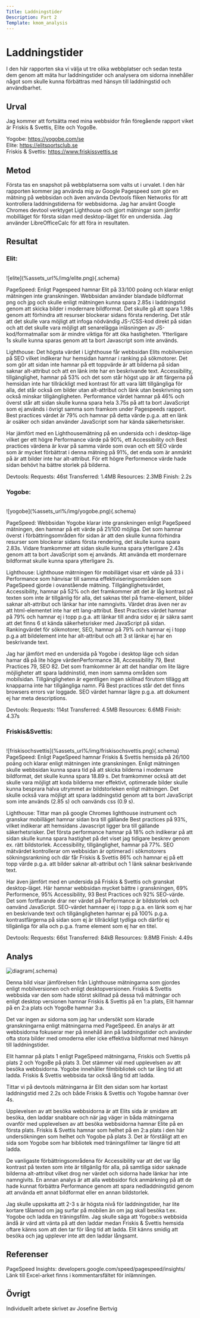 ```yaml
---
Title: Laddningstider
Description: Part 2
Template: kmom_analysis
---
```


Laddningstider
=======================

I den här rapporten ska vi välja ut tre olika webbplatser och sedan testa dem genom att mäta hur laddningstider och analysera om sidorna innehåller något som skulle kunna förbättras med hänsyn till laddningstid och användbarhet. 

Urval
-----------------------

Jag kommer att fortsätta med mina webbsidor från föregående rapport viket är Friskis & Svettis, Elite och YogoBe. 

Yogobe: <a class="links"> https://yogobe.com/se </a> <br>
Elite: <a class="links"> https://elitsportsclub.se </a> <br>
Friskis & Svettis: <a class="links"> https://www.friskissvettis.se </a><br>

Metod
-----------------------
Första tas en snapshot på webbplatserna som valts ut i urvalet. 
I den här rapporten kommer jag använda mig av Google Pagespeed som gör en mätning på webbsidan och även använda Devtools fliken Networks för att kontrollera laddningstiderna för webbsidorna. Jag har använt Google Chromes devtool verktyget Lighthouse och gjort mätningar som jämför mobilläget för första sidan med desktop-läget för en undersida. 
Jag använder LibreOfficeCalc för att föra in resultaten. 

Resultat
-----------------------

<h3>Elit:</h3>
<br>
![elite](%assets_url%/img/elite.png){.schema}
<br>

PageSpeed:
Enligt Pagespeed hamnar Elit på 33/100 poäng och klarar enligt mätningen inte granskningen. Webbsidan använder blandade bildformat png och jpg och skulle enligt mätningen kunna 
spara 2.85s i laddningstid genom att skicka bilder i modernare bildformat. Det skulle gå att spara 1.98s genom att förhindra att resurser blockerar sidans första rendering. Det står
att det skulle vara möjligt att infoga nödvändig JS-/CSS-kod direkt på sidan och att det skulle vara möjligt att senarelägga inläsningen av JS-kod/formatmallar som är mindre viktiga för att öka hastigheten. Ytterligare 1s skulle kunna sparas genom att ta bort Javascript som inte används.

Lighthouse: 
Det högsta värdet i Lighthouse får webbsidan Elits mobilversion på SEO vilket indikerar hur hemsidan hamnar i ranking på sökmotorer. Det som gör att sidan inte hamnar på ett toppvärde är att bilderna på sidan saknar alt-attribut och att en länk inte har en beskrivande text. Accessibility, tillgänglighet, hamnar på 53% och det som står högst upp är att färgerna på hemsidan inte har tillräckligt med kontrast för att vara lätt tillgängliga för alla, det står också om bilder utan alt-attribut och länk utan beskrivning som också minskar tillgängligheten. Performance värdet hamnar på 46% och överst står att sidan skulle kunna spara hela 3.75s på att ta bort JavaScript som ej används i övrigt samma som framkom under Pagespeeds rapport. Best practices värdet är 79% och hamnar på detta värde p.g.a. att en länk är osäker och sidan använder JavaScript som har kända säkerhetsrisker.

Har jämfört med en Lighthousemätning på en undersida och i desktop-läge vilket ger ett högre Performance värde på 90%, ett Accessibility och Best practices värdena är kvar på samma värde som ovan och ett SEO värde som är mycket förbättrat i denna mätning på 91%, det enda som är anmärkt på är att bilder inte har alt-attribut. För ett högre Performence värde hade sidan behövt ha bättre storlek på bilderna. 

Devtools: 
Requests: 46st
Transferred: 1.4MB
Resources: 2.3MB
Finish: 2.2s

<h3>Yogobe:</h3>
<br>
![yogobe](%assets_url%/img/yogobe.png){.schema}
<br>

PageSpeed:
Webbsidan Yogobe klarar inte granskningen enligt PageSpeed mätningen, den hamnar på ett värde på 21/100 möjliga. Det som hamnar överst i förbättringsområden för sidan är att den skulle kunna förhindra resurser som blockerar sidans första rendering, det skulle kunna spara 2.83s. Vidare framkommer att sidan skulle kunna spara ytterligare 2.43s genom att ta bort JavaScript som ej används. Att använda ett mordernare bildformat skulle kunna spara ytterligare 2s. 

Lighthouse: 
Lighthouse mätrningen för mobilläget visar ett värde på 33 i Performance som hänvisar till samma effektiviseringsområden som PageSpeed gjorde i ovanstående mätning. Tillgänglighetsvärdet, Accessibility, hamnar på 52% och det framkommer att det är låg kontrast på texten som inte är tillgänlig för alla, det saknas titel på frame-element, bilder saknar alt-attribut och länkar har inte namngivits. Värdet dras även ner av att html-elementet inte har ett lang-attribut. Best Practices värdet hamnar på 79% och hamnar ej i topp p.g.a. att länkar till andra sidor ej är säkra samt att det finns 6 st kända säkerhetsrisker med JavaScript på sidan. Rankingvärdet för sökmotorer, SEO, hamnar på 79% och hamnar ej i topp p.g.a att bildelement inte har alt-attribut och att 3 st länkar ej har en beskrivande text.

Jag har jämfört med en undersida på Yogobe i desktop läge och sidan hamar då på lite högre värdenPerformance 38, Accessibility 79, Best Practices 79, SEO 82. Det som framkommer är att det handlar om lite lägre möjligheter att spara laddninstid, men inom samma områden som mobilsidan. Tillgängligheten är egentligen ingen skillnad förutom tillägg att knapparna inte har tillgängliga namn. På Best practices står det det finns browsers errors var loggade. SEO värdet hamnar lägre p.g.a. att dokument ej har meta descriptions.


Devtools: 
Requests: 114st
Transferred: 4.5MB
Resources: 6.6MB
Finish: 4.37s

<h3>Friskis&Svettis:</h3> 
<br>
![friskisochsvettis](%assets_url%/img/friskisochsvettis.png){.schema}
<br>
PageSpeed:
Enligt PageSpeed hamnar Friskis & Svettis hemsida på 26/100 poäng och klarar enligt mätningen inte granskningen. Enligt mätningen skulle webbsidan kunna spara tid på att skicka 
bilderna i modernare bildformat, det skulle kunna spara 18.89 s. Det framkommer också att det skulle vara möjligt att koda bilderna mer effektivt, optimerade bilder skulle kunna besprara halva utrymmet av bildstorleken enligt mätningen. Det skulle också vara möjligt att spara laddningstid genom att ta bort JavaScript som inte används (2.85 s) och oanvänds css (0.9 s). 

Lighthouse:
Tittar man på google Chromes lighthouse instrument och granskar mobilläget hamnar sidan bra till gällande Best practices på 93%, vilket indikerar att hemsidans Javascript ligger bra till gällande säkerhetsrisker. Det första performance hamnar på 18% och indikerar på att sidan skulle kunna spara hastighet på det viset jag tidigare beskrev genom ex. rätt bildstorlek. Accessibility, tillgänglighet, hamnar på 77%. SEO mätvärdet kontrollerar om webbsidan är optimerad i sökmotorers sökningsrankning och där får Friskis & Svettis 86% och hamnar ej på ett topp värde p.g.a. att bilder saknar alt-attribut och 1 länk saknar beskrivande text. 

Har även jämfört med en undersida på Friskis & Svettis och granskat desktop-läget. Här hamnar webbsidan mycket bättre i granskningen, 69% Performence, 95% Accessibility, 93 Best Practices och 92% SEO-värde. Det som fortfarande drar ner värdet på Performance är bildstorlek och oanvänd JavaScript. SEO-värdet hamnaer ej i topp p.g.a. en länk som ej har en beskrivande text och tillgängligheten hamnar ej på 100% p.g.a. kontrastfärgerna på sidan som ej är tillräckligt tydliga och därför ej tillgänliga för alla och p.g.a. frame element som ej har en titel. 

Devtools: 
Requests: 66st
Transferred: 84kB
Resources: 9.8MB
Finish: 4.49s


Analys
-----------------------
![diagram](%assets_url%/img/diagram.jpg){.schema}

Denna bild visar jämförelsen från Lighthouse mätningarna som gjordes enligt mobilversionen och enligt desktopversionen. Friskis & Svettis webbsida var den som hade störst skillnad på dessa två mätningar och enligt desktop versionen hamnar Friskis & Svettis på en 1:a plats, Elit hamnar på en 2:a plats och YogoBe hamnar 3:a. 

Det var ingen av sidorna som jag har undersökt som klarade granskningarna enligt mätningarna med PageSpeed. En analys är att webbsidorna fokuserar mer på innehåll änn på laddningstider och använder ofta stora bilder med omoderna eller icke effektiva bildformat med hänsyn till laddningstider. 

Elit hamnar på plats 1 enligt PageSpeed mätningarna, Friskis och Svettis på plats 2 och YogoBe på plats 3. Det stämmer väl med upplevelsen av att besöka webbsidorna. Yogobe innehåller filmbibliotek och tar lång tid att ladda. Friskis & Svettis webbsida tar också lång tid att ladda.

Tittar vi på devtools mätningarna är Elit den sidan som har kortast laddningstid med 2.2s och både Friskis & Svettis och Yogobe hamnar över 4s.

Upplevelsen av att besöka webbsidorna är att Elits sida är smidare att besöka, den laddar snabbare och när jag väger in båda mätningarna ovanför med upplevelsen av att besöka webbsidorna hamnar Elite på en första plats. Friskis & Svettis hamnar som helhet på en 2:a plats i den här undersökningen som helhet och Yogobe på plats 3. Det är förståligt att en sida som Yogobe som har bibliotek med träningsfilmer tar längre tid att ladda. 

De vanligaste förbättringsområdena för Accessibility var att det var låg kontrast på texten som inte är tillgänlig för alla, på samtliga sidor saknade bilderna alt-attribut  vilket drog ner värdet och sidorna hade länkar har inte namngivits. En annan analys är att alla webbsidor fick anmärkning på att de hade kunnat förbättra Performance genom att spara nedladdningstid genom att använda ett annat bildformat eller en annan bildstorlek.

Jag skulle uppskatta att 2-3 s är högsta nivå för laddningstider, har lite kortare tålamod om jag surfar på mobilen än om jag skall besöka t.ex. Yogobe och ladda en träningsfilm. Jag skulle säga att Yogobe:s webbsida ändå är värd att vänta på att den laddar medan Friskis & Svettis hemsida oftare känns som att den tar för lång tid att ladda. Elit känns smidig att besöka och jag upplever inte att den laddar långsamt. 

Referenser
-----------------------

PageSpeed Insights: developers.google.com/speed/pagespeed/insights/
<br>
Länk till Excel-arket finns i kommentarsfältet för inlämningen. 


Övrigt
-----------------------

Individuellt arbete skrivet av Josefine Bertvig




